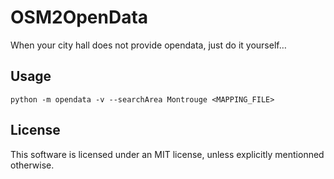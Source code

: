 OSM2OpenData
============

When your city hall does not provide opendata, just do it yourself…


## Usage

```
python -m opendata -v --searchArea Montrouge <MAPPING_FILE>
```


## License

This software is licensed under an MIT license, unless explicitly mentionned otherwise.
